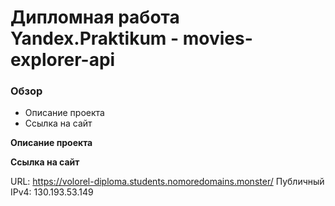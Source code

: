 # Дипломная работа Yandex.Praktikum - movies-explorer-api

### Обзор
* Описание проекта
* Ссылка на сайт

**Описание проекта**


**Ссылка на сайт**

URL: https://volorel-diploma.students.nomoredomains.monster/
Публичный IPv4: 130.193.53.149
